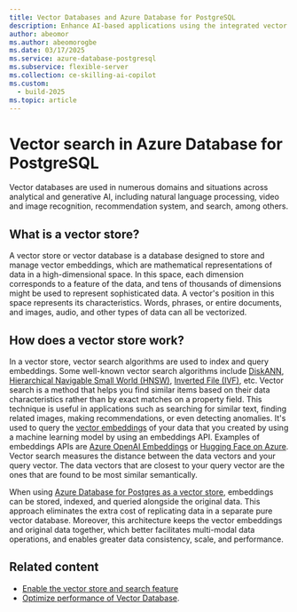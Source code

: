 ```yaml
---
title: Vector Databases and Azure Database for PostgreSQL
description: Enhance AI-based applications using the integrated vector store functionality in Azure Database for PostgreSQL
author: abeomor
ms.author: abeomorogbe
ms.date: 03/17/2025
ms.service: azure-database-postgresql
ms.subservice: flexible-server
ms.collection: ce-skilling-ai-copilot
ms.custom:
  - build-2025
ms.topic: article
---
```


# Vector search in Azure Database for PostgreSQL

Vector databases are used in numerous domains and situations across analytical and generative AI, including natural language processing, video and image recognition, recommendation system, and search, among others.

## What is a vector store?

A vector store or vector database is a database designed to store and manage vector embeddings, which are mathematical representations of data in a high-dimensional space. In this space, each dimension corresponds to a feature of the data, and tens of thousands of dimensions might be used to represent sophisticated data. A vector's position in this space represents its characteristics. Words, phrases, or entire documents, and images, audio, and other types of data can all be vectorized.

## How does a vector store work?

In a vector store, vector search algorithms are used to index and query embeddings. Some well-known vector search algorithms include [DiskANN](how-to-optimize-performance-pgvector.md#disk-approximate-nearest-neighbor-diskann), [Hierarchical Navigable Small World (HNSW)](how-to-optimize-performance-pgvector.md#hierarchical-navigable-small-worlds-hnsw), [Inverted File (IVF)](how-to-optimize-performance-pgvector.md#inverted-file-with-flat-compression-ivfflat), etc. Vector search is a method that helps you find similar items based on their data characteristics rather than by exact matches on a property field. This technique is useful in applications such as searching for similar text, finding related images, making recommendations, or even detecting anomalies. It's used to query the [vector embeddings](/azure/ai-services/openai/concepts/understand-embeddings) of your data that you created by using a machine learning model by using an embeddings API. Examples of embeddings APIs are [Azure OpenAI Embeddings](/azure/ai-services/openai/how-to/embeddings) or [Hugging Face on Azure](https://azure.microsoft.com/solutions/hugging-face-on-azure/). Vector search measures the distance between the data vectors and your query vector. The data vectors that are closest to your query vector are the ones that are found to be most similar semantically.

When using [Azure Database for Postgres as a vector store](how-to-use-pgvector.md), embeddings can be stored, indexed, and queried alongside the original data. This approach eliminates the extra cost of replicating data in a separate pure vector database. Moreover, this architecture keeps the vector embeddings and original data together, which better facilitates multi-modal data operations, and enables greater data consistency, scale, and performance.


## Related content
- [Enable the vector store and search feature](how-to-use-pgvector.md)
- [Optimize performance of Vector Database](how-to-optimize-performance-pgvector.md).
